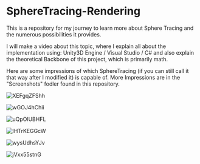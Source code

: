 # SphereTracing-Rendering
This is a repository for my journey to learn more about Sphere Tracing and the numerous possibilities it provides.

I will make a video about this topic, where I explain all about the implementation using: 
Unity3D Engine / Visual Studio / C# 
and also explain the theoretical Backbone of this project, which is primarily math.

Here are some impressions of which SphereTracing (if you can still call it that way after I modified it) is capable of.
More Impressions are in the "Screenshots" fodler found in this repository.

![XEFgqZFShh](https://user-images.githubusercontent.com/49918134/62643695-d42ccb00-b948-11e9-80d0-086843658280.png)

![wGOJ4hChii](https://user-images.githubusercontent.com/49918134/62643761-f9213e00-b948-11e9-8790-ba654f99debe.png)

![uQpOlUBHFL](https://user-images.githubusercontent.com/49918134/62643775-fe7e8880-b948-11e9-9bbb-ca18191712cc.png)

![IHTrKEGGcW](https://user-images.githubusercontent.com/49918134/62643783-04746980-b949-11e9-8aa0-1bb90620b900.png)

![wysUdhsYJv](https://user-images.githubusercontent.com/49918134/62643790-09391d80-b949-11e9-94ec-0254401851bf.png)

![jVxx55stnG](https://user-images.githubusercontent.com/49918134/62643803-0f2efe80-b949-11e9-8bbf-f5dc9141ed46.png)


